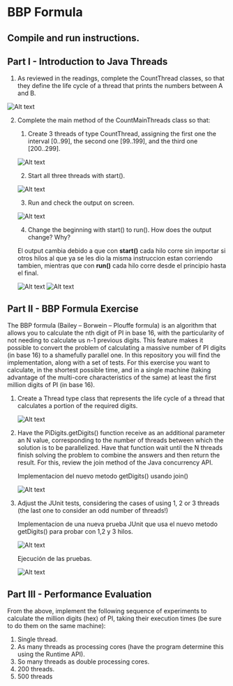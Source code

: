 # BBP Formula


## Compile and run instructions.




## Part I - Introduction to Java Threads
1.	As reviewed in the readings, complete the CountThread classes, so that they define the life cycle of a thread that prints the numbers between A and B. 
 
 ![Alt text](img/1.JPG "CountThread") 

2.	Complete the main method of the CountMainThreads class so that: 
	1.	Create 3 threads of type CountThread, assigning the first one the interval [0..99], the second one [99..199], and the third one [200..299].
	
	![Alt text](img/2.1.JPG) 	
	
	2.	Start all three threads with start(). 
	
	![Alt text](img/2.2.JPG)
	
	3.	Run and check the output on screen. 
	
	![Alt text](img/2.3.JPG)
	
	4.	Change the beginning with start() to run(). How does the output change? Why?
	
	El output cambia debido a que con **start()** cada hilo corre sin importar si otros hilos al que ya se les dio la misma instruccion estan corriendo tambien, mientras que con **run()** cada hilo corre desde el principio hasta el final.
	
	![Alt text](img/2.4.JPG)
	![Alt text](img/2.5.JPG)

## Part II - BBP Formula Exercise
The BBP formula (Bailey – Borwein – Plouffe formula) is an algorithm that allows you to calculate the nth digit of PI in base 16, with the particularity of not needing to calculate us n-1 previous digits. This feature makes it possible to convert the problem of calculating a massive number of PI digits (in base 16) to a shamefully parallel one. In this repository you will find the implementation, along with a set of tests.
For this exercise you want to calculate, in the shortest possible time, and in a single machine (taking advantage of the multi-core characteristics of the same) at least the first million digits of PI (in base 16).
1.	Create a Thread type class that represents the life cycle of a thread that calculates a portion of the required digits. 
	
	![Alt text](img/2.2.1.JPG)
	
2.	Have the PiDigits.getDigits() function receive as an additional parameter an N value, corresponding to the number of threads between which the solution is to be parallelized. Have that function wait until the N threads finish solving the problem to combine the answers and then return the result. For this, review the join method of the Java concurrency API. 
	
	Implementacion del nuevo metodo getDigits() usando join()
	
	![Alt text](img/2.2.2.JPG)
	
3.	Adjust the JUnit tests, considering the cases of using 1, 2 or 3 threads (the last one to consider an odd number of threads!)
	
	Implementacion de una nueva prueba JUnit que usa el nuevo metodo getDigits() para probar con 1,2 y 3 hilos.
	
	![Alt text](img/2.2.3.JPG)
	
	Ejecución de las pruebas.
	
	![Alt text](img/2.2.4.JPG)


## Part III - Performance Evaluation
From the above, implement the following sequence of experiments to calculate the million digits (hex) of PI, taking their execution times (be sure to do them on the same machine):
1.	Single thread. 
2.	As many threads as processing cores (have the program determine this using the Runtime API). 
3.	So many threads as double processing cores. 
4.	200 threads.
5.	500 threads 